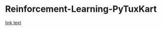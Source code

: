 # Reinforcement-Learning-PyTuxKart
[link text](https://www.youtube.com/watch?v=KUBg7pmSpEo&ab_channel=CharlieChung)

